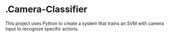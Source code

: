 # .Camera-Classifier
This project uses Python to create a system that trains an SVM with camera input to recognize specific actions.
